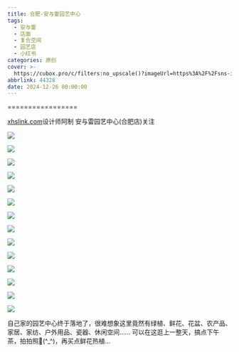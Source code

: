 ```yaml
---
title: 合肥-安与雷园艺中心
tags:
  - 安与雷
  - 店面
  - 复合空间
  - 园艺店
  - 小红书
categories: 原创
cover: >-
  https://cubox.pro/c/filters:no_upscale()?imageUrl=https%3A%2F%2Fsns-img-al.xhscdn.com%2F7fdaa05a-7196-3088-cf9c-8885bdb79eee%3FimageView2%2F2%2Fw%2F1080%2Fformat%2Fjpg&valid=false
abbrlink: 44328
date: 2024-12-26 00:00:00
---
```

=================

[xhslink.com](http://xhslink.com/a/5lVTOPDE9wG0)设计师阿制 安与雷园艺中心(合肥店)关注

![](https://cubox.pro/c/filters:no_upscale()?imageUrl=https%3A%2F%2Fsns-img-al.xhscdn.com%2F7fdaa05a-7196-3088-cf9c-8885bdb79eee%3FimageView2%2F2%2Fw%2F1080%2Fformat%2Fjpg&valid=false)

![](https://cubox.pro/c/filters:no_upscale()?imageUrl=https%3A%2F%2Fsns-img-al.xhscdn.com%2Fc281978a-ccc7-4a89-dbf5-00f49c934ea0%3FimageView2%2F2%2Fw%2F1080%2Fformat%2Fjpg&valid=false)

![](https://cubox.pro/c/filters:no_upscale()?imageUrl=https%3A%2F%2Fsns-img-al.xhscdn.com%2Fbae55cb6-199f-a1fd-1388-10d8d914832a%3FimageView2%2F2%2Fw%2F1080%2Fformat%2Fjpg&valid=false)

![](https://cubox.pro/c/filters:no_upscale()?imageUrl=https%3A%2F%2Fsns-img-al.xhscdn.com%2F99b6bd44-1726-c9d8-94b1-f1c36087229c%3FimageView2%2F2%2Fw%2F1080%2Fformat%2Fjpg&valid=false)

![](https://cubox.pro/c/filters:no_upscale()?imageUrl=https%3A%2F%2Fsns-img-al.xhscdn.com%2F3d5a223c-d983-1361-3dcb-40563371fe7f%3FimageView2%2F2%2Fw%2F1080%2Fformat%2Fjpg&valid=false)

![](https://cubox.pro/c/filters:no_upscale()?imageUrl=https%3A%2F%2Fsns-img-al.xhscdn.com%2Fd6f1d4a7-33f9-f4a2-0bf1-73d41871d439%3FimageView2%2F2%2Fw%2F1080%2Fformat%2Fjpg&valid=false)

![](https://cubox.pro/c/filters:no_upscale()?imageUrl=https%3A%2F%2Fsns-img-al.xhscdn.com%2Ffe074b26-99a5-1c97-624f-0ab771c03f01%3FimageView2%2F2%2Fw%2F1080%2Fformat%2Fjpg&valid=false)

![](https://cubox.pro/c/filters:no_upscale()?imageUrl=https%3A%2F%2Fsns-img-al.xhscdn.com%2Fbbabf8da-f505-0f60-5b06-a593d99b19e1%3FimageView2%2F2%2Fw%2F1080%2Fformat%2Fjpg&valid=false)

![](https://cubox.pro/c/filters:no_upscale()?imageUrl=https%3A%2F%2Fsns-img-al.xhscdn.com%2Fb5a782f8-7f32-4aa4-a38c-6153f9495761%3FimageView2%2F2%2Fw%2F1080%2Fformat%2Fjpg&valid=false)

![](https://cubox.pro/c/filters:no_upscale()?imageUrl=https%3A%2F%2Fsns-img-al.xhscdn.com%2F8ebf2127-0926-b904-ab04-2c3902f9308a%3FimageView2%2F2%2Fw%2F1080%2Fformat%2Fjpg&valid=false)

![](https://cubox.pro/c/filters:no_upscale()?imageUrl=https%3A%2F%2Fsns-img-al.xhscdn.com%2F85a1e5b5-5e89-cb9c-0d68-2aa8a524681c%3FimageView2%2F2%2Fw%2F1080%2Fformat%2Fjpg&valid=false)

![](https://cubox.pro/c/filters:no_upscale()?imageUrl=https%3A%2F%2Fsns-img-al.xhscdn.com%2Fed29810e-7630-7529-2f4b-f41c2ff17c37%3FimageView2%2F2%2Fw%2F1080%2Fformat%2Fjpg&valid=false)

![](https://cubox.pro/c/filters:no_upscale()?imageUrl=https%3A%2F%2Fsns-img-al.xhscdn.com%2F3c80d448-9b22-f2a1-b84e-00643104f788%3FimageView2%2F2%2Fw%2F1080%2Fformat%2Fjpg&valid=false)

![](https://cubox.pro/c/filters:no_upscale()?imageUrl=https%3A%2F%2Fsns-img-al.xhscdn.com%2F18bd7bdc-45e9-06aa-2752-e755453e1717%3FimageView2%2F2%2Fw%2F1080%2Fformat%2Fjpg&valid=false)

自己家的园艺中心终于落地了，很难想象这里竟然有绿植、鲜花、花盆、农产品、家居、家纺、户外用品、瓷器、休闲空间...... 可以在这逛上一整天，搞点下午茶，拍拍照📸(\^_\^)，再买点鲜花热植...
